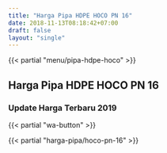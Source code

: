 ```yaml
---
title: "Harga Pipa HDPE HOCO PN 16"
date: 2018-11-13T08:18:42+07:00
draft: false
layout: "single"
---
```


{{< partial "menu/pipa-hdpe-hoco" >}}

## Harga Pipa HDPE HOCO PN 16
### Update Harga Terbaru 2019

{{< partial "wa-button" >}}

{{< partial "harga-pipa/hoco-pn-16" >}}